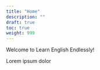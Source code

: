 ```yaml
---
title: "Home"
description: ""
draft: true
toc: true
weight: 999
---
```


Welcome to Learn English Endlessly!

Lorem ipsum dolor
